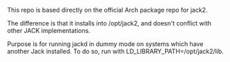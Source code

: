 This repo is based directly on the official Arch package repo for jack2.

The difference is that it installs into /opt/jack2, and doesn't conflict with other JACK implementations.

Purpose is for running jackd in dummy mode on systems which have another Jack installed. To do so, run with LD_LIBRARY_PATH=/opt/jack2/lib.